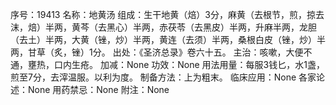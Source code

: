 序号：19413
名称：地黄汤
组成：生干地黄（焙）3分，麻黄（去根节，煎，掠去沫，焙）半两，黄芩（去黑心）半两，赤茯苓（去黑皮）半两，升麻半两，龙胆（去土）半两，大黄（锉，炒）半两，黄连（去须）半两，桑根白皮（锉，炒）半两，甘草（炙，锉）1分。
出处：《圣济总录》卷六十五。
主治：咳嗽，大便不通，壅热，口内生疮。
加减：None
功效：None
用法用量：每服3钱匕，水1盏，煎至7分，去滓温服。以利为度。
制备方法：上为粗末。
临床应用：None
各家论述：None
用药禁忌：None
附注：None
